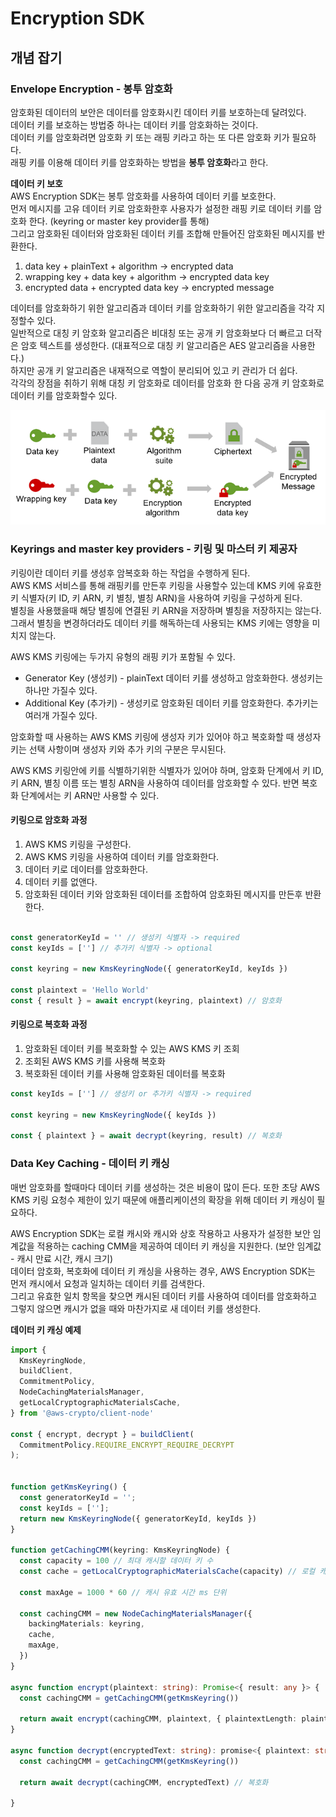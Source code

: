 # Encryption SDK

## 개념 잡기

### Envelope Encryption - 봉투 암호화

암호화된 데이터의 보안은 데이터를 암호화시킨 데이터 키를 보호하는데 달려있다.     
데이터 키를 보호하는 방법중 하나는 데이터 키를 암호화하는 것이다.       
데이터 키를 암호화려면 암호화 키 또는 래핑 키라고 하는 또 다른 암호화 키가 필요하다.       
래핑 키를 이용해 데이터 키를 암호화하는 방법을 **봉투 암호화**라고 한다.

**데이터 키 보호**        
AWS Encryption SDK는 봉투 암호화를 사용하여 데이터 키를 보호한다.       
먼저 메시지를 고유 데이터 키로 암호화한후 사용자가 설정한 래핑 키로 데이터 키를 암호화 한다. (keyring or master key provider를 통해)        
그리고 암호화된 데이터와 암호화된 데이터 키를 조합해 만들어진 암호화된 메시지를 반환한다.
1. data key + plainText + algorithm -> encrypted data 
2. wrapping key + data key + algorithm -> encrypted data key
3. encrypted data + encrypted data key -> encrypted message

데이터를 암호화하기 위한 알고리즘과 데이터 키를 암호화하기 위한 알고리즘을 각각 지정할수 있다.       
일반적으로 대칭 키 암호화 알고리즘은 비대칭 또는 공개 키 암호화보다 더 빠르고 더작은 암호 텍스트를 생성한다. (대표적으로 대칭 키 알고리즘은 AES 알고리즘을 사용한다.)       
하지만 공개 키 알고리즘은 내재적으로 역할이 분리되어 있고 키 관리가 더 쉽다.         
각각의 장점을 취하기 위해 대칭 키 암호화로 데이터를 암호화 한 다음 공개 키 암호화로 데이터 키를 암호화할수 있다.
<center><img src="envelope-encryption-70.png"></center>

### Keyrings and master key providers - 키링 및 마스터 키 제공자

키링이란 데이터 키를 생성후 암복호화 하는 작업을 수행하게 된다.    
AWS KMS 서비스를 통해 래핑키를 만든후 키링을 사용할수 있는데 KMS 키에 유효한 키 식별자(키 ID, 키 ARN, 키 별칭, 별칭 ARN)을 사용하여 키링을 구성하게 된다.    
별칭을 사용했을때 해당 별칭에 연결된 키 ARN을 저장하며 별칭을 저장하지는 않는다.      
그래서 별칭을 변경하더라도 데이터 키를 해독하는데 사용되는 KMS 키에는 영향을 미치지 않는다.

AWS KMS 키링에는 두가지 유형의 래핑 키가 포함될 수 있다.
- Generator Key (생성키) - plainText 데이터 키를 생성하고 암호화한다. 생성키는 하나만 가질수 있다.
- Additional Key (추가키) - 생성키로 암호화된 데이터 키를 암호화한다. 추가키는 여러개 가질수 있다.

암호화할 때 사용하는 AWS KMS 키링에 생성자 키가 있어야 하고 복호화할 때 생성자 키는 선택 사항이며 생성자 키와 추가 키의 구분은 무시된다.  

AWS KMS 키링안에 키를 식별하기위한 식별자가 있어야 하며, 암호화 단계에서 키 ID, 키 ARN, 별칭 이름 또는 별칭 ARN을 사용하여 데이터를 암호화할 수 있다.
반면 복호화 단계에서는 키 ARN만 사용할 수 있다.

#### 키링으로 암호화 과정
1. AWS KMS 키링을 구성한다.
2. AWS KMS 키링을 사용하여 데이터 키를 암호화한다.
3. 데이터 키로 데이터를 암호화한다.
4. 데이터 키를 없앤다.
5. 암호화된 데이터 키와 암호화된 데이터를 조합하여 암호화된 메시지를 만든후 반환한다.

```ts

const generatorKeyId = '' // 생성키 식별자 -> required
const keyIds = [''] // 추가키 식별자 -> optional

const keyring = new KmsKeyringNode({ generatorKeyId, keyIds })

const plaintext = 'Hello World'
const { result } = await encrypt(keyring, plaintext) // 암호화
```

#### 키링으로 복호화 과정
1. 암호화된 데이터 키를 복호화할 수 있는 AWS KMS 키 조회
2. 조회된 AWS KMS 키를 사용해 복호화
3. 복호화된 데이터 키를 사용해 암호화된 데이터를 복호화

```ts
const keyIds = [''] // 생성키 or 추가키 식별자 -> required

const keyring = new KmsKeyringNode({ keyIds })

const { plaintext } = await decrypt(keyring, result) // 복호화
```

### Data Key Caching - 데이터 키 캐싱
매번 암호화를 할때마다 데이터 키를 생성하는 것은 비용이 많이 든다.
또한 초당 AWS KMS 키링 요청수 제한이 있기 때문에 애플리케이션의 확장을 위해 데이터 키 캐싱이 필요하다.

AWS Encryption SDK는 로컬 캐시와 캐시와 상호 작용하고 사용자가 설정한 보안 임계값을 적용하는 caching CMM을 제공하여 데이터 키 캐싱을 지원한다. (보안 임계값 - 캐시 만료 시간, 캐시 크기)     
데이터 암호화, 복호화에 데이터 키 캐싱을 사용하는 경우, AWS Encryption SDK는 먼저 캐시에서 요청과 일치하는 데이터 키를 검색한다.      
그리고 유효한 일치 항목을 찾으면 캐시된 데이터 키를 사용하여 데이터를 암호화하고 그렇지 않으면 캐시가 없을 때와 마찬가지로 새 데이터 키를 생성한다.    

**데이터 키 캐싱 예제**

```ts
import {
  KmsKeyringNode,
  buildClient,
  CommitmentPolicy,
  NodeCachingMaterialsManager,
  getLocalCryptographicMaterialsCache,
} from '@aws-crypto/client-node'

const { encrypt, decrypt } = buildClient(
  CommitmentPolicy.REQUIRE_ENCRYPT_REQUIRE_DECRYPT
);


function getKmsKeyring() {
  const generatorKeyId = '';
  const keyIds = [''];
  return new KmsKeyringNode({ generatorKeyId, keyIds })
}

function getCachingCMM(keyring: KmsKeyringNode) {
  const capacity = 100 // 최대 캐시할 데이터 키 수
  const cache = getLocalCryptographicMaterialsCache(capacity) // 로컬 캐시

  const maxAge = 1000 * 60 // 캐시 유효 시간 ms 단위

  const cachingCMM = new NodeCachingMaterialsManager({
    backingMaterials: keyring,
    cache,
    maxAge,
  })
}

async function encrypt(plaintext: string): Promise<{ result: any }> {
  const cachingCMM = getCachingCMM(getKmsKeyring())
  
  return await encrypt(cachingCMM, plaintext, { plaintextLength: plaintext.length }) // 암호화
}

async function decrypt(encryptedText: string): promise<{ plaintext: string }> {
  const cachingCMM = getCachingCMM(getKmsKeyring())
    
  return await decrypt(cachingCMM, encryptedText) // 복호화
  
}
```



